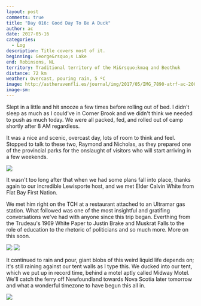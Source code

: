 ```yaml
---
layout: post
comments: true
title: "Day 016: Good Day To Be A Duck"
author: ac
date: 2017-05-16
categories:
  - Log
description: Title covers most of it.
beginning: George&rsquo;s Lake 
end: Robinsons, NL
territory: Traditional territory of the Mi&rsquo;kmaq and Beothuk
distance: 72 km
weather: Overcast, pouring rain, 5 ºC
image: http://astheravenfli.es/journal/img/2017/05/IMG_7890-atrf-ac-2000-web.jpg
image-sm:
---
```


Slept in a little and hit snooze a few times before rolling out of bed. I didn't sleep as much as I could've in Corner Brook and we didn't think we needed to push as much today. We were all packed, fed, and rolled out of camp shortly after 8 AM regardless.

It was a nice and scenic, overcast day, lots of room to think and feel. Stopped to talk to these two, Raymond and Nicholas, as they prepared one of the provincial parks for the onslaught of visitors who will start arriving in a few weekends.

<img src="http://astheravenfli.es/journal/img/2017/05/IMG_7896-atrf-ac-2000-web.jpg">

It wasn't too long after that when we had some plans fall into place, thanks again to our incredible Lewisporte host, and we met Elder Calvin White from Flat Bay First Nation. 

We met him right on the TCH at a restaurant attached to an Ultramar gas station. What followed was one of the most insightful and gratifing conversations we've had with anyone since this trip began. Everthing from the Trudeau's 1969 White Paper to Justin Brake and Muskrat Falls to the role of education to the rhetoric of politicians and so much more. More on this soon.

<img src="http://astheravenfli.es/journal/img/2017/05/IMG_1602-atrf-jcr-2000-web.jpg">

<img src="http://astheravenfli.es/journal/img/2017/05/IMG_7900-atrf-ac-2000-web.jpg">

It continued to rain and pour, giant blobs of this weird liquid life depends on; it's still raining against our tent walls as I type this. We ducked into our tent, which we put up in record time, behind a motel aptly called Midway Motel. We'll catch the ferry off Newfoundland towards Nova Scotia later tomorrow and what a wonderful timezone to have begun this all in. 

<img src="http://astheravenfli.es/journal/img/2017/05/IMG_7908-atrf-ac-2000-web.jpg">